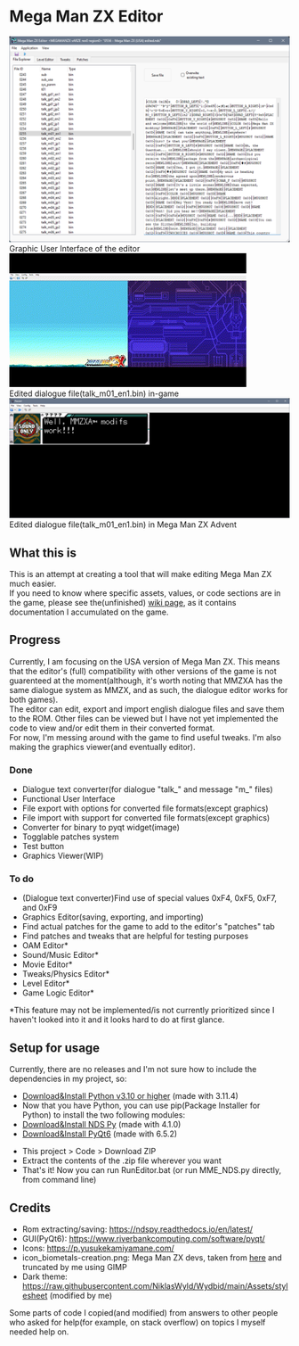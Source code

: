 # Mega Man ZX Editor
<img src="https://github.com/AlaryVanEeckhout/Mega_Man_ZX_Editor/blob/main/GitHub-page-content/Showcase-GUI.png" /><br>Graphic User Interface of the editor<br>
<img src="https://github.com/AlaryVanEeckhout/Mega_Man_ZX_Editor/blob/main/GitHub-page-content/Showcase-Dialogue.gif" /><br>Edited dialogue file(talk_m01_en1.bin) in-game<br>
<img src="https://github.com/AlaryVanEeckhout/Mega_Man_ZX_Editor/blob/main/GitHub-page-content/Showcase-Dialogue-ZXA.png" /><br>Edited dialogue file(talk_m01_en1.bin) in Mega Man ZX Advent<br>
## What this is
This is an attempt at creating a tool that will make editing Mega Man ZX much easier.<br>
If you need to know where specific assets, values, or code sections are in the game, please see the(unfinished) [wiki page](https://github.com/AlaryVanEeckhout/Mega_Man_ZX_Editor/wiki), as it contains documentation I accumulated on the game.
## Progress
Currently, I am focusing on the USA version of Mega Man ZX. This means that the editor's (full) compatibility with other versions of the game is not guarenteed at the moment(although, it's worth noting that MMZXA has the same dialogue system as MMZX, and as such, the dialogue editor works for both games).<br>
The editor can edit, export and import english dialogue files and save them to the ROM. Other files can be viewed but I have not yet implemented the code to view and/or edit them in their converted format.<br>
For now, I'm messing around with the game to find useful tweaks. I'm also making the graphics viewer(and eventually editor).
### Done
- Dialogue text converter(for dialogue "talk_" and message "m_" files)
- Functional User Interface
- File export with options for converted file formats(except graphics)
- File import with support for converted file formats(except graphics)
- Converter for binary to pyqt widget(image)
- Togglable patches system
- Test button
- Graphics Viewer(WIP)
### To do
- (Dialogue text converter)Find use of special values 0xF4, 0xF5, 0xF7, and 0xF9
- Graphics Editor(saving, exporting, and importing)
- Find actual patches for the game to add to the editor's "patches" tab
- Find patches and tweaks that are helpful for testing purposes
- OAM Editor*
- Sound/Music Editor*
- Movie Editor*
- Tweaks/Physics Editor*
- Level Editor*
- Game Logic Editor*

*This feature may not be implemented/is not currently prioritized since I haven't looked into it and it looks hard to do at first glance. 
## Setup for usage
Currently, there are no releases and I'm not sure how to include the dependencies in my project, so:
- [Download&Install Python v3.10 or higher](https://www.python.org/downloads/) (made with 3.11.4)
- Now that you have Python, you can use pip(Package Installer for Python) to install the two following modules:
- [Download&Install NDS Py](https://pypi.org/project/ndspy/) (made with 4.1.0)
- [Download&Install PyQt6](https://pypi.org/project/PyQt6/) (made with 6.5.2)
<!---
- [Download&Install NumPy](https://pypi.org/project/numpy/)
- [Download&Install Pillow v9.3.0 or higher](https://pypi.org/project/Pillow/)
-->
- This project > Code > Download ZIP
- Extract the contents of the .zip file wherever you want
- That's it! Now you can run RunEditor.bat (or run MME_NDS.py directly, from command line)
## Credits
- Rom extracting/saving: https://ndspy.readthedocs.io/en/latest/
- GUI(PyQt6): https://www.riverbankcomputing.com/software/pyqt/
- Icons: https://p.yusukekamiyamane.com/
- icon_biometals-creation.png: Mega Man ZX devs, taken from [here](https://www.spriters-resource.com/ds_dsi/megamanzx/sheet/180723/) and truncated by me using GIMP
- Dark theme: https://raw.githubusercontent.com/NiklasWyld/Wydbid/main/Assets/stylesheet (modified by me)

Some parts of code I copied(and modified) from answers to other people who asked for help(for example, on stack overflow) on topics I myself needed help on.
